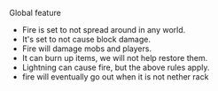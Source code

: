 Global feature
- Fire is set to not spread around in any world.
- It's set to not cause block damage.
- Fire will damage mobs and players. 
- It can burn up items, we will not help restore them.
- Lightning can cause fire, but the above rules apply.
- fire will eventually go out when it is not nether rack